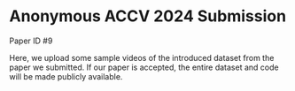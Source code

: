 # Anonymous ACCV 2024 Submission
Paper ID #9

Here, we upload some sample videos of the introduced dataset from the paper we submitted. If our paper is accepted, the entire dataset and code will be made publicly available.
